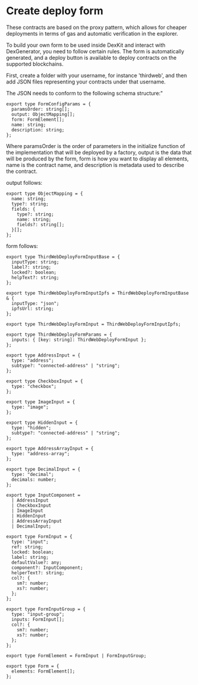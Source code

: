 # Create deploy form

These contracts are based on the proxy pattern, which allows for cheaper deployments in terms of gas and automatic verification in the explorer.

To build your own form to be used inside DexKit and interact with DexGenerator, you need to follow certain rules. The form is automatically generated, and a deploy button is available to deploy contracts on the supported blockchains.

First, create a folder with your username, for instance 'thirdweb', and then add JSON files representing your contracts under that username.

The JSON needs to conform to the following schema structure:"

```
export type FormConfigParams = {
  paramsOrder: string[];
  output: ObjectMapping[];
  form: FormElement[];
  name: string;
  description: string;
};
```

Where paramsOrder is the order of parameters in the initialize function of the implementation that will be deployed by a factory, output is the data that will be produced by the form, form is how you want to display all elements, name is the contract name, and description is metadata used to describe the contract.

output follows:

```
export type ObjectMapping = {
  name: string;
  type?: string;
  fields: {
    type?: string;
    name: string;
    fields?: string[];
  }[];
};
```

form follows:

```
export type ThirdWebDeployFormInputBase = {
  inputType: string;
  label?: string;
  locked?: boolean;
  helpText?: string;
};

export type ThirdWebDeployFormInputIpfs = ThirdWebDeployFormInputBase & {
  inputType: "json";
  ipfsUrl: string;
};

export type ThirdWebDeployFormInput = ThirdWebDeployFormInputIpfs;

export type ThirdWebDeployFormParams = {
  inputs: { [key: string]: ThirdWebDeployFormInput };
};

export type AddressInput = {
  type: "address";
  subtype?: "connected-address" | "string";
};

export type CheckboxInput = {
  type: "checkbox";
};

export type ImageInput = {
  type: "image";
};

export type HiddenInput = {
  type: "hidden";
  subtype?: "connected-address" | "string";
};

export type AddressArrayInput = {
  type: "address-array";
};

export type DecimalInput = {
  type: "decimal";
  decimals: number;
};

export type InputComponent =
  | AddressInput
  | CheckboxInput
  | ImageInput
  | HiddenInput
  | AddressArrayInput
  | DecimalInput;

export type FormInput = {
  type: "input";
  ref: string;
  locked: boolean;
  label: string;
  defaultValue?: any;
  component?: InputComponent;
  helperText?: string;
  col?: {
    sm?: number;
    xs?: number;
  };
};

export type FormInputGroup = {
  type: "input-group";
  inputs: FormInput[];
  col?: {
    sm?: number;
    xs?: number;
  };
};

export type FormElement = FormInput | FormInputGroup;

export type Form = {
  elements: FormElement[];
};

```
